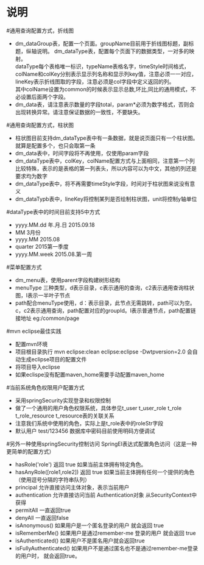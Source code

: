 说明
=====
#通用查询配置方式，折线图
* dm_dataGroup表，配置一个页面。groupName目前用于折线图标题，副标题，纵轴说明。
        dm_dataType表，配置每个页面下的数据类型，一对多的映射。<br/>
        dataType每个表格唯一标识，typeName表格名字，timeStyle时间格式，colName和colKey分别表示显示列名称和显示列key值，注意必须一一对应，lineKey表示折线图取的字段，注意必须是col字段中定义返回的列。<br/>
        其中colName设置为common的时候表示显示总数,环比,同比的通用模式，不必设置后面两个字段。
* dm_data表，请注意表示数量的字段total，param*必须为数字格式，否则会出现转换异常。请注意保证数据的一致性，不要缺失。

#通用查询配置方式，柱状图
* 柱状图目前支持dm_dataType表中有一条数据，就是说页面只有一个柱状图。就算是配置多个，也只会取第一条
* dm_data表中，时间字段将不再使用，仅使用param字段
* dm_dataType表中，colKey，colName配置方式与上面相同，注意第一个列比较特殊，表示的是表格的第一列表头，所以内容可以为中文，其他的列还是要求均为数字
* dm_dataType表中，将不再需要timeStyle字段，时间对于柱状图来说没有意义
* dm_dataTypb表中，lineKey将控制某列是否绘制柱状图，unit将控制y轴单位

#dataType表中的时间目前支持5中方式
* yyyy.MM.dd    年.月.日 2015.09.18
* MM            3月份
* yyyy.MM       2015.08
* quarter       2015第一季度
* yyyy.MM.week  2015.08.第一周

#菜单配置方式
* dm_menu表，使用parent字段构建树形结构
* menuType 三种类型，d表示目录，c表示通用的查询，c2表示通用查询柱状图，l表示一半叶子节点
* path配合menuType使用，d：表示目录，此节点无需跳转，path可以为空。c，c2表示通用查询，path配置对应的groupId。l表示普通节点，path配置链接地址 eg:/common/page

#mvn eclipse最佳实践
* 配置mvn环境
* 项目根目录执行 mvn eclipse:clean eclipse:eclipse -Dwtpversion=2.0 会自动生成eclipse项目的配置文件
* 将项目导入eclipse
* 如果eclispe没有配置maven_home需要手动配置maven_home

#当前系统角色权限用户配置方式
* 采用springSecurity实现登录和权限控制
* 做了一个通用的用户角色权限系统，具体参见t_user t_user_role t_role t_role_resource t_resource表的关联关系
* 注意我们系统中使用的角色，实际上是t_role表中的roleStr字段
* 默认用户 test/123456 数据库中密码目前使用明码方便调试

#另外一种使用springSecurity控制访问 SpringEl表达式配置角色访问（这是一种更简单的配置方式）
* hasRole('role')	返回 true 如果当前主体拥有特定角色。
* hasAnyRole([role1,role2])	返回 true 如果当前主体拥有任何一个提供的角色 （使用逗号分隔的字符串队列）
* principal	允许直接访问主体对象，表示当前用户
* authentication	允许直接访问当前 Authentication对象 从SecurityContext中获得
* permitAll	一直返回true
* denyAll	一直返回false
* isAnonymous()	如果用户是一个匿名登录的用户 就会返回 true
* isRememberMe()	如果用户是通过remember-me 登录的用户 就会返回 true
* isAuthenticated()	如果用户不是匿名用户就会返回true
* isFullyAuthenticated()	如果用户不是通过匿名也不是通过remember-me登录的用户时， 就会返回true。